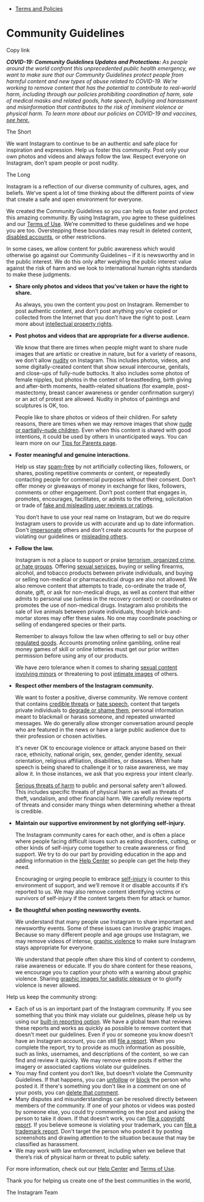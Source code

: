 *   [Terms and Policies](https://help.instagram.com/1417489251945243/?helpref=breadcrumb)

Community Guidelines
====================

Copy link

_**COVID-19: Community Guidelines Updates and Protections:** As people around the world confront this unprecedented public health emergency, we want to make sure that our Community Guidelines protect people from harmful content and new types of abuse related to COVID-19. We’re working to remove content that has the potential to contribute to real-world harm, including through our policies prohibiting coordination of harm, sale of medical masks and related goods, hate speech, bullying and harassment and misinformation that contributes to the risk of imminent violence or physical harm. To learn more about our policies on COVID-19 and vaccines, [see here.](https://help.instagram.com/697825587576762?helpref=faq_content)_

The Short

We want Instagram to continue to be an authentic and safe place for inspiration and expression. Help us foster this community. Post only your own photos and videos and always follow the law. Respect everyone on Instagram, don’t spam people or post nudity.

The Long

Instagram is a reflection of our diverse community of cultures, ages, and beliefs. We’ve spent a lot of time thinking about the different points of view that create a safe and open environment for everyone.

We created the Community Guidelines so you can help us foster and protect this amazing community. By using Instagram, you agree to these guidelines and our [Terms of Use](https://www.instagram.com/legal/terms). We’re committed to these guidelines and we hope you are too. Overstepping these boundaries may result in deleted content, [disabled accounts](https://help.instagram.com/366993040048856?helpref=faq_content), or other restrictions.

In some cases, we allow content for public awareness which would otherwise go against our Community Guidelines – if it is newsworthy and in the public interest. We do this only after weighing the public interest value against the risk of harm and we look to international human rights standards to make these judgments.

*   **Share only photos and videos that you’ve taken or have the right to share.**
    
    As always, you own the content you post on Instagram. Remember to post authentic content, and don’t post anything you’ve copied or collected from the Internet that you don’t have the right to post. Learn more about [intellectual property rights](https://help.instagram.com/126382350847838?helpref=faq_content).
    
*   **Post photos and videos that are appropriate for a diverse audience.**
    
    We know that there are times when people might want to share nude images that are artistic or creative in nature, but for a variety of reasons, we don’t allow [nudity](https://l.instagram.com/?u=https%3A%2F%2Fwww.facebook.com%2Fcommunitystandards%2Fadult_nudity_sexual_activity&e=AT0dZ1Pg8GWMnbbOKndIwGxwg5x-O73miRKHbEDB853NoYnDnyAYcdw1qHgj1mfMXlQ2Knv9TWfoqsyiBc_MNFTZJoisDFwWIqXFv2fBcPoIOoX4mKfnnsHwL8o37ZZDqn_yv8gxgDjpnskqSs4lGQ) on Instagram. This includes photos, videos, and some digitally-created content that show sexual intercourse, genitals, and close-ups of fully-nude buttocks. It also includes some photos of female nipples, but photos in the context of breastfeeding, birth giving and after-birth moments, health-related situations (for example, post-mastectomy, breast cancer awareness or gender confirmation surgery) or an act of protest are allowed. Nudity in photos of paintings and sculptures is OK, too.
    
    People like to share photos or videos of their children. For safety reasons, there are times when we may remove images that show [nude or partially-nude children](https://l.instagram.com/?u=https%3A%2F%2Fwww.facebook.com%2Fcommunitystandards%2Fchild_nudity_sexual_exploitation&e=AT0dZ1Pg8GWMnbbOKndIwGxwg5x-O73miRKHbEDB853NoYnDnyAYcdw1qHgj1mfMXlQ2Knv9TWfoqsyiBc_MNFTZJoisDFwWIqXFv2fBcPoIOoX4mKfnnsHwL8o37ZZDqn_yv8gxgDjpnskqSs4lGQ). Even when this content is shared with good intentions, it could be used by others in unanticipated ways. You can learn more on our [Tips for Parents page](https://help.instagram.com/154475974694511/?helpref=faq_content).
    
*   **Foster meaningful and genuine interactions.**
    
    Help us stay [spam-free](https://l.instagram.com/?u=https%3A%2F%2Fwww.facebook.com%2Fcommunitystandards%2Fspam&e=AT0dZ1Pg8GWMnbbOKndIwGxwg5x-O73miRKHbEDB853NoYnDnyAYcdw1qHgj1mfMXlQ2Knv9TWfoqsyiBc_MNFTZJoisDFwWIqXFv2fBcPoIOoX4mKfnnsHwL8o37ZZDqn_yv8gxgDjpnskqSs4lGQ) by not artificially collecting likes, followers, or shares, posting repetitive comments or content, or repeatedly contacting people for commercial purposes without their consent. Don’t offer money or giveaways of money in exchange for likes, followers, comments or other engagement. Don’t post content that engages in, promotes, encourages, facilitates, or admits to the offering, solicitation or trade of [fake and misleading user reviews or ratings](https://l.instagram.com/?u=https%3A%2F%2Fwww.facebook.com%2Fcommunitystandards%2Ffraud_deception&e=AT0dZ1Pg8GWMnbbOKndIwGxwg5x-O73miRKHbEDB853NoYnDnyAYcdw1qHgj1mfMXlQ2Knv9TWfoqsyiBc_MNFTZJoisDFwWIqXFv2fBcPoIOoX4mKfnnsHwL8o37ZZDqn_yv8gxgDjpnskqSs4lGQ).
    
    You don’t have to use your real name on Instagram, but we do require Instagram users to provide us with accurate and up to date information. Don't [impersonate](https://l.instagram.com/?u=https%3A%2F%2Fwww.facebook.com%2Fcommunitystandards%2Fmisrepresentation&e=AT0dZ1Pg8GWMnbbOKndIwGxwg5x-O73miRKHbEDB853NoYnDnyAYcdw1qHgj1mfMXlQ2Knv9TWfoqsyiBc_MNFTZJoisDFwWIqXFv2fBcPoIOoX4mKfnnsHwL8o37ZZDqn_yv8gxgDjpnskqSs4lGQ) others and don't create accounts for the purpose of violating our guidelines or [misleading others](https://l.instagram.com/?u=https%3A%2F%2Ftransparency.fb.com%2Fpolicies%2Fcommunity-standards%2Finauthentic-behavior%2F&e=AT0dZ1Pg8GWMnbbOKndIwGxwg5x-O73miRKHbEDB853NoYnDnyAYcdw1qHgj1mfMXlQ2Knv9TWfoqsyiBc_MNFTZJoisDFwWIqXFv2fBcPoIOoX4mKfnnsHwL8o37ZZDqn_yv8gxgDjpnskqSs4lGQ).
    
*   **Follow the law.**
    
    Instagram is not a place to support or praise [terrorism, organized crime, or hate groups](https://l.instagram.com/?u=https%3A%2F%2Fwww.facebook.com%2Fcommunitystandards%2Fdangerous_individuals_organizations&e=AT0dZ1Pg8GWMnbbOKndIwGxwg5x-O73miRKHbEDB853NoYnDnyAYcdw1qHgj1mfMXlQ2Knv9TWfoqsyiBc_MNFTZJoisDFwWIqXFv2fBcPoIOoX4mKfnnsHwL8o37ZZDqn_yv8gxgDjpnskqSs4lGQ). Offering [sexual services](https://l.instagram.com/?u=https%3A%2F%2Fwww.facebook.com%2Fcommunitystandards%2Fsexual_solicitation&e=AT0dZ1Pg8GWMnbbOKndIwGxwg5x-O73miRKHbEDB853NoYnDnyAYcdw1qHgj1mfMXlQ2Knv9TWfoqsyiBc_MNFTZJoisDFwWIqXFv2fBcPoIOoX4mKfnnsHwL8o37ZZDqn_yv8gxgDjpnskqSs4lGQ), buying or selling firearms, alcohol, and tobacco products between private individuals, and buying or selling non-medical or pharmaceutical drugs are also not allowed. We also remove content that attempts to trade, co-ordinate the trade of, donate, gift, or ask for non-medical drugs, as well as content that either admits to personal use (unless in the recovery context) or coordinates or promotes the use of non-medical drugs. Instagram also prohibits the sale of live animals between private individuals, though brick-and-mortar stores may offer these sales. No one may coordinate poaching or selling of endangered species or their parts.
    
    Remember to always follow the law when offering to sell or buy other [regulated goods](https://l.instagram.com/?u=https%3A%2F%2Fwww.facebook.com%2Fcommunitystandards%2Fregulated_goods&e=AT0dZ1Pg8GWMnbbOKndIwGxwg5x-O73miRKHbEDB853NoYnDnyAYcdw1qHgj1mfMXlQ2Knv9TWfoqsyiBc_MNFTZJoisDFwWIqXFv2fBcPoIOoX4mKfnnsHwL8o37ZZDqn_yv8gxgDjpnskqSs4lGQ). Accounts promoting online gambling, online real money games of skill or online lotteries must get our prior written permission before using any of our products.
    
    We have zero tolerance when it comes to sharing [sexual content involving minors](https://l.instagram.com/?u=https%3A%2F%2Fwww.facebook.com%2Fcommunitystandards%2Fchild_nudity_sexual_exploitation&e=AT0dZ1Pg8GWMnbbOKndIwGxwg5x-O73miRKHbEDB853NoYnDnyAYcdw1qHgj1mfMXlQ2Knv9TWfoqsyiBc_MNFTZJoisDFwWIqXFv2fBcPoIOoX4mKfnnsHwL8o37ZZDqn_yv8gxgDjpnskqSs4lGQ) or threatening to post [intimate images](https://l.instagram.com/?u=https%3A%2F%2Fwww.facebook.com%2Fcommunitystandards%2Fsexual_exploitation_adults&e=AT0dZ1Pg8GWMnbbOKndIwGxwg5x-O73miRKHbEDB853NoYnDnyAYcdw1qHgj1mfMXlQ2Knv9TWfoqsyiBc_MNFTZJoisDFwWIqXFv2fBcPoIOoX4mKfnnsHwL8o37ZZDqn_yv8gxgDjpnskqSs4lGQ) of others.
    
*   **Respect other members of the Instagram community.**
    
    We want to foster a positive, diverse community. We remove content that contains [credible threats](https://l.instagram.com/?u=https%3A%2F%2Fwww.facebook.com%2Fcommunitystandards%2Fcredible_violence&e=AT0dZ1Pg8GWMnbbOKndIwGxwg5x-O73miRKHbEDB853NoYnDnyAYcdw1qHgj1mfMXlQ2Knv9TWfoqsyiBc_MNFTZJoisDFwWIqXFv2fBcPoIOoX4mKfnnsHwL8o37ZZDqn_yv8gxgDjpnskqSs4lGQ) or [hate speech](https://l.instagram.com/?u=https%3A%2F%2Fwww.facebook.com%2Fcommunitystandards%2Fhate_speech&e=AT0dZ1Pg8GWMnbbOKndIwGxwg5x-O73miRKHbEDB853NoYnDnyAYcdw1qHgj1mfMXlQ2Knv9TWfoqsyiBc_MNFTZJoisDFwWIqXFv2fBcPoIOoX4mKfnnsHwL8o37ZZDqn_yv8gxgDjpnskqSs4lGQ), content that targets private individuals to [degrade or shame them](https://l.instagram.com/?u=https%3A%2F%2Fwww.facebook.com%2Fcommunitystandards%2Fbullying&e=AT0dZ1Pg8GWMnbbOKndIwGxwg5x-O73miRKHbEDB853NoYnDnyAYcdw1qHgj1mfMXlQ2Knv9TWfoqsyiBc_MNFTZJoisDFwWIqXFv2fBcPoIOoX4mKfnnsHwL8o37ZZDqn_yv8gxgDjpnskqSs4lGQ), personal information meant to blackmail or harass someone, and repeated unwanted messages. We do generally allow stronger conversation around people who are featured in the news or have a large public audience due to their profession or chosen activities.
    
    It's never OK to encourage violence or attack anyone based on their race, ethnicity, national origin, sex, gender, gender identity, sexual orientation, religious affiliation, disabilities, or diseases. When hate speech is being shared to challenge it or to raise awareness, we may allow it. In those instances, we ask that you express your intent clearly.
    
    [Serious threats of harm](https://l.instagram.com/?u=https%3A%2F%2Fwww.facebook.com%2Fcommunitystandards%2Fcredible_violence&e=AT0dZ1Pg8GWMnbbOKndIwGxwg5x-O73miRKHbEDB853NoYnDnyAYcdw1qHgj1mfMXlQ2Knv9TWfoqsyiBc_MNFTZJoisDFwWIqXFv2fBcPoIOoX4mKfnnsHwL8o37ZZDqn_yv8gxgDjpnskqSs4lGQ) to public and personal safety aren't allowed. This includes specific threats of physical harm as well as threats of theft, vandalism, and other financial harm. We carefully review reports of threats and consider many things when determining whether a threat is credible.
    
*   **Maintain our supportive environment by not glorifying self-injury.**
    
    The Instagram community cares for each other, and is often a place where people facing difficult issues such as eating disorders, cutting, or other kinds of self-injury come together to create awareness or find support. We try to do our part by providing education in the app and adding information in the [Help Center](https://help.instagram.com/) so people can get the help they need.
    
    Encouraging or urging people to embrace [self-injury](https://l.instagram.com/?u=https%3A%2F%2Fwww.facebook.com%2Fcommunitystandards%2Fsuicide_self_injury_violence&e=AT0dZ1Pg8GWMnbbOKndIwGxwg5x-O73miRKHbEDB853NoYnDnyAYcdw1qHgj1mfMXlQ2Knv9TWfoqsyiBc_MNFTZJoisDFwWIqXFv2fBcPoIOoX4mKfnnsHwL8o37ZZDqn_yv8gxgDjpnskqSs4lGQ) is counter to this environment of support, and we’ll remove it or disable accounts if it’s reported to us. We may also remove content identifying victims or survivors of self-injury if the content targets them for attack or humor.
    
*   **Be thoughtful when posting newsworthy events.**
    
    We understand that many people use Instagram to share important and newsworthy events. Some of these issues can involve graphic images. Because so many different people and age groups use Instagram, we may remove videos of intense, [graphic violence](https://l.instagram.com/?u=https%3A%2F%2Fwww.facebook.com%2Fcommunitystandards%2Fgraphic_violence&e=AT0dZ1Pg8GWMnbbOKndIwGxwg5x-O73miRKHbEDB853NoYnDnyAYcdw1qHgj1mfMXlQ2Knv9TWfoqsyiBc_MNFTZJoisDFwWIqXFv2fBcPoIOoX4mKfnnsHwL8o37ZZDqn_yv8gxgDjpnskqSs4lGQ) to make sure Instagram stays appropriate for everyone.
    
    We understand that people often share this kind of content to condemn, raise awareness or educate. If you do share content for these reasons, we encourage you to caption your photo with a warning about graphic violence. Sharing [graphic images for sadistic pleasure](https://l.instagram.com/?u=https%3A%2F%2Fwww.facebook.com%2Fcommunitystandards%2Fcruel_insensitive&e=AT0dZ1Pg8GWMnbbOKndIwGxwg5x-O73miRKHbEDB853NoYnDnyAYcdw1qHgj1mfMXlQ2Knv9TWfoqsyiBc_MNFTZJoisDFwWIqXFv2fBcPoIOoX4mKfnnsHwL8o37ZZDqn_yv8gxgDjpnskqSs4lGQ) or to glorify violence is never allowed.
    

Help us keep the community strong:

*   Each of us is an important part of the Instagram community. If you see something that you think may violate our guidelines, please help us by using our [built-in reporting option](https://help.instagram.com/165828726894770?helpref=faq_content). We have a global team that reviews these reports and works as quickly as possible to remove content that doesn’t meet our guidelines. Even if you or someone you know doesn’t have an Instagram account, you can still [file a report](https://help.instagram.com/contact/383679321740945). When you complete the report, try to provide as much information as possible, such as links, usernames, and descriptions of the content, so we can find and review it quickly. We may remove entire posts if either the imagery or associated captions violate our guidelines.
*   You may find content you don’t like, but doesn’t violate the Community Guidelines. If that happens, you can [unfollow](https://help.instagram.com/286340048138725?helpref=faq_content) or [block](https://help.instagram.com/426700567389543/?helpref=faq_content) the person who posted it. If there's something you don't like in a comment on one of your posts, you can [delete that comment](https://help.instagram.com/289098941190483?helpref=faq_content).
*   Many disputes and misunderstandings can be resolved directly between members of the community. If one of your photos or videos was posted by someone else, you could try commenting on the post and asking the person to take it down. If that doesn’t work, you can [file a copyright report](https://help.instagram.com/126382350847838?helpref=faq_content). If you believe someone is violating your trademark, you can [file a trademark report](https://help.instagram.com/222826637847963?helpref=faq_content). Don't target the person who posted it by posting screenshots and drawing attention to the situation because that may be classified as harassment.
*   We may work with law enforcement, including when we believe that there’s risk of physical harm or threat to public safety.

For more information, check out our [Help Center](https://help.instagram.com/) and [Terms of Use](https://l.instagram.com/?u=http%3A%2F%2Finstagram.com%2Flegal%2Fterms%2F%23&e=AT0dZ1Pg8GWMnbbOKndIwGxwg5x-O73miRKHbEDB853NoYnDnyAYcdw1qHgj1mfMXlQ2Knv9TWfoqsyiBc_MNFTZJoisDFwWIqXFv2fBcPoIOoX4mKfnnsHwL8o37ZZDqn_yv8gxgDjpnskqSs4lGQ).

Thank you for helping us create one of the best communities in the world,

The Instagram Team